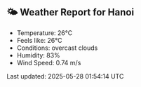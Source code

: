 <!-- WEATHER-START -->
## 🌤 Weather Report for Hanoi

- Temperature: 26°C
- Feels like: 26°C
- Conditions: overcast clouds
- Humidity: 83%
- Wind Speed: 0.74 m/s

Last updated: 2025-05-28 01:54:14 UTC
<!-- WEATHER-END -->
